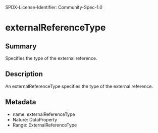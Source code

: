 SPDX-License-Identifier: Community-Spec-1.0

# externalReferenceType

## Summary

Specifies the type of the external reference.

## Description

An externalReferenceType specifies the type of the external reference.

## Metadata

- name: externalReferenceType
- Nature: DataProperty
- Range: ExternalReferenceType

